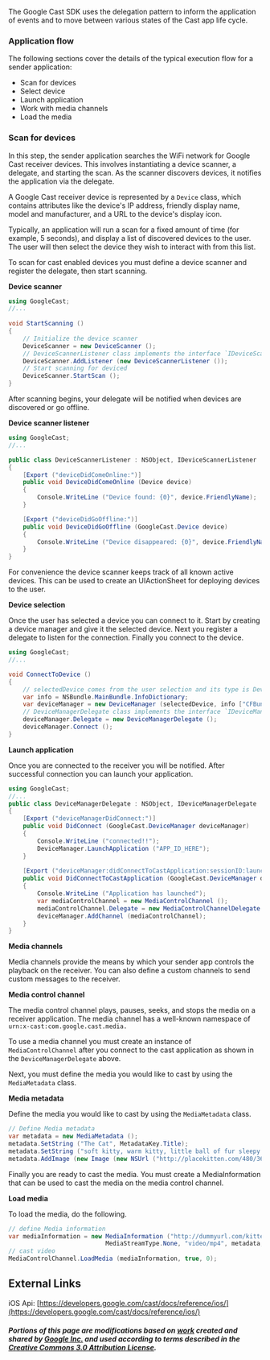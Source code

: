 The Google Cast SDK uses the delegation pattern to inform the application of events and to move between various states of the Cast app life cycle.

### Application flow

The following sections cover the details of the typical execution flow for a sender application:

* Scan for devices
* Select device
* Launch application
* Work with media channels
* Load the media

### Scan for devices

In this step, the sender application searches the WiFi network for Google Cast receiver devices. This involves instantiating a device scanner, a delegate, and starting the scan. As the scanner discovers devices, it notifies the application via the delegate.

A Google Cast receiver device is represented by a `Device` class, which contains attributes like the device's IP address, friendly display name, model and manufacturer, and a URL to the device's display icon.

Typically, an application will run a scan for a fixed amount of time (for example, 5 seconds), and display a list of discovered devices to the user. The user will then select the device they wish to interact with from this list.

To scan for cast enabled devices you must define a device scanner and register the delegate, then start scanning.

**Device scanner**

```csharp
using GoogleCast;
//...
	
void StartScanning ()
{
	// Initialize the device scanner
	DeviceScanner = new DeviceScanner ();
	// DeviceScannerListener class implements the interface `IDeviceScannerListener`
	DeviceScanner.AddListener (new DeviceScannerListener ());
	// Start scanning for deviced
	DeviceScanner.StartScan ();
}
```


After scanning begins, your delegate will be notified when devices are discovered or go offline.

**Device scanner listener**


```csharp
using GoogleCast;
//...

public class DeviceScannerListener : NSObject, IDeviceScannerListener
{
	[Export ("deviceDidComeOnline:")]
	public void DeviceDidComeOnline (Device device)
	{
		Console.WriteLine ("Device found: {0}", device.FriendlyName);
	}

	[Export ("deviceDidGoOffline:")]
	public void DeviceDidGoOffline (GoogleCast.Device device)
	{
		Console.WriteLine ("Device disappeared: {0}", device.FriendlyName);
	}
}
```

For convenience the device scanner keeps track of all known active devices. This can be used to create an UIActionSheet for deploying devices to the user.

**Device selection**

Once the user has selected a device you can connect to it. Start by creating a device manager and give it the selected device. Next you register a delegate to listen for the connection. Finally you connect to the device.

```csharp
using GoogleCast;
//...

void ConnectToDevice () 
{
	// selectedDevice comes from the user selection and its type is Device
	var info = NSBundle.MainBundle.InfoDictionary;
	var deviceManager = new DeviceManager (selectedDevice, info ["CFBundleIdentifier"].ToString ());
	// DeviceManagerDelegate class implements the interface `IDeviceManagerDelegate`
	deviceManager.Delegate = new DeviceManagerDelegate ();
	deviceManager.Connect ();
}
```

**Launch application**

Once you are connected to the receiver you will be notified. After successful connection you can launch your application.

```csharp
using GoogleCast;
//...
public class DeviceManagerDelegate : NSObject, IDeviceManagerDelegate
{
	[Export ("deviceManagerDidConnect:")]
	public void DidConnect (GoogleCast.DeviceManager deviceManager)
	{
		Console.WriteLine ("connected!!");
		DeviceManager.LaunchApplication ("APP_ID_HERE");
	}
		
	[Export ("deviceManager:didConnectToCastApplication:sessionID:launchedApplication:")]
	public void DidConnectToCastApplication (GoogleCast.DeviceManager deviceManager, GoogleCast.ApplicationMetadata applicationMetadata, string sessionId, bool launchedApplication)
	{
		Console.WriteLine ("Application has launched");
		var mediaControlChannel = new MediaControlChannel ();
		mediaControlChannel.Delegate = new MediaControlChannelDelegate ();
		deviceManager.AddChannel (mediaControlChannel);
	}
}
```

**Media channels**

Media channels provide the means by which your sender app controls the playback on the receiver. You can also define a custom channels to send custom messages to the receiver.

**Media control channel**

The media control channel plays, pauses, seeks, and stops the media on a receiver application. The media channel has a well-known namespace of `urn:x-cast:com.google.cast.media.`

To use a media channel you must create an instance of `MediaControlChannel` after you connect to the cast application as shown in the `DeviceManagerDelegate` above.

Next, you must define the media you would like to cast by using the `MediaMetadata` class. 

**Media metadata**

Define the media you would like to cast by using the `MediaMetadata` class.

```csharp
// Define Media metadata
var metadata = new MediaMetadata ();
metadata.SetString ("The Cat", MetadataKey.Title);
metadata.SetString ("soft kitty, warm kitty, little ball of fur sleepy kitty, happy kitty, purr, purr, purr.", MetadataKey.Subtitle);
metadata.AddImage (new Image (new NSUrl ("http://placekitten.com/480/360"), 480, 360));
```

Finally you are ready to cast the media. You must create a MediaInformation that can be used to cast the media on the media control channel.

**Load media**

To load the media, do the following.

```csharp
// define Media information
var mediaInformation = new MediaInformation ("http://dummyurl.com/kitten.mp4",
	                       MediaStreamType.None, "video/mp4", metadata, 0, null);
// cast video
MediaControlChannel.LoadMedia (mediaInformation, true, 0);
```

## External Links

iOS Api: [https://developers.google.com/cast/docs/reference/ios/](https://developers.google.com/cast/docs/reference/ios/)

##### Portions of this page are modifications based on [work](https://developers.google.com/cast/docs/ios_sender) created and shared by [Google Inc.](http://google.com) and used according to terms described in the [Creative Commons 3.0 Attribution License](http://creativecommons.org/licenses/by/3.0/).
	
